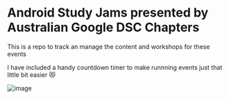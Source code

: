 # Android Study Jams presented by Australian Google DSC Chapters

This is a repo to track an manage the content and workshops for these events

I have included a handy countdown timer to make runnning events just that little bit easier 😻

![image](https://i.ibb.co/yBb9Qz0/countdownpreview.gif)
